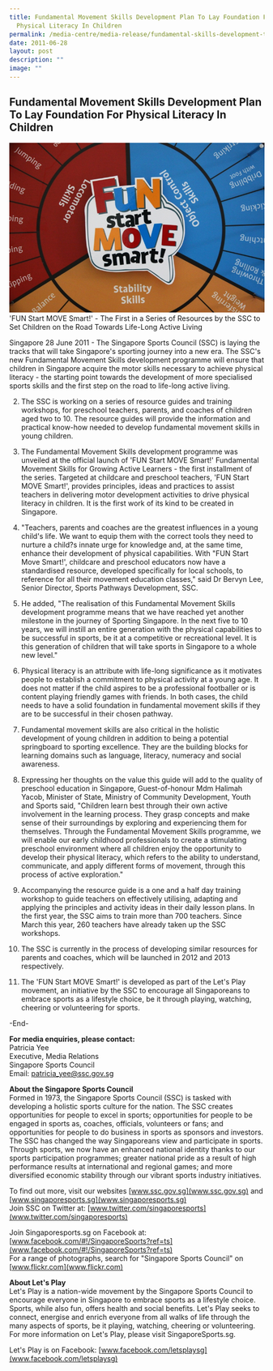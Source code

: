 ```yaml
---
title: Fundamental Movement Skills Development Plan To Lay Foundation For
  Physical Literacy In Children
permalink: /media-centre/media-release/fundamental-skills-development-to-lay-foundation-physical-literacy/
date: 2011-06-28
layout: post
description: ""
image: ""
---
```

## **Fundamental Movement Skills Development Plan To Lay Foundation For Physical Literacy In Children**

![](/images/Media%20Centre/Media%20Release/2011/Jun/Fundamentals%20Movement%20Skills%20Launch_2011_06_28_IMG_0071.jpeg)
'FUN Start MOVE Smart!' - The First in a Series of Resources by the SSC to Set Children on the Road Towards Life-Long Active Living

Singapore 28 June 2011 - The Singapore Sports Council (SSC) is laying the tracks that will take Singapore's sporting journey into a new era. The SSC's new Fundamental Movement Skills development programme will ensure that children in Singapore acquire the motor skills necessary to achieve physical literacy - the starting point towards the development of more specialised sports skills and the first step on the road to life-long active living.

2. The SSC is working on a series of resource guides and training workshops, for preschool teachers, parents, and coaches of children aged two to 10. The resource guides will provide the information and practical know-how needed to develop fundamental movement skills in young children.

3. The Fundamental Movement Skills development programme was unveiled at the official launch of 'FUN Start MOVE Smart!' Fundamental Movement Skills for Growing Active Learners - the first installment of the series. Targeted at childcare and preschool teachers, 'FUN Start MOVE Smart!', provides principles, ideas and practices to assist teachers in delivering motor development activities to drive physical literacy in children. It is the first work of its kind to be created in Singapore.

4. "Teachers, parents and coaches are the greatest influences in a young child's life. We want to equip them with the correct tools they need to nurture a child?s innate urge for knowledge and, at the same time, enhance their development of physical capabilities. With "FUN Start Move Smart!', childcare and preschool educators now have a standardised resource, developed specifically for local schools, to reference for all their movement education classes," said Dr Bervyn Lee, Senior Director, Sports Pathways Development, SSC.

5. He added, "The realisation of this Fundamental Movement Skills development programme means that we have reached yet another milestone in the journey of Sporting Singapore. In the next five to 10 years, we will instill an entire generation with the physical capabilities to be successful in sports, be it at a competitive or recreational level. It is this generation of children that will take sports in Singapore to a whole new level."

6. Physical literacy is an attribute with life-long significance as it motivates people to establish a commitment to physical activity at a young age. It does not matter if the child aspires to be a professional footballer or is content playing friendly games with friends. In both cases, the child needs to have a solid foundation in fundamental movement skills if they are to be successful in their chosen pathway.

7. Fundamental movement skills are also critical in the holistic development of young children in addition to being a potential springboard to sporting excellence. They are the building blocks for learning domains such as language, literacy, numeracy and social awareness.

8. Expressing her thoughts on the value this guide will add to the quality of preschool education in Singapore, Guest-of-honour Mdm Halimah Yacob, Minister of State, Ministry of Community Development, Youth and Sports said, "Children learn best through their own active involvement in the learning process. They grasp concepts and make sense of their surroundings by exploring and experiencing them for themselves. Through the Fundamental Movement Skills programme, we will enable our early childhood professionals to create a stimulating preschool environment where all children enjoy the opportunity to develop their physical literacy, which refers to the ability to understand, communicate, and apply different forms of movement, through this process of active exploration."

9. Accompanying the resource guide is a one and a half day training workshop to guide teachers on effectively utilising, adapting and applying the principles and activity ideas in their daily lesson plans. In the first year, the SSC aims to train more than 700 teachers. Since March this year, 260 teachers have already taken up the SSC workshops.

10. The SSC is currently in the process of developing similar resources for parents and coaches, which will be launched in 2012 and 2013 respectively.

11. The 'FUN Start MOVE Smart!' is developed as part of the Let's Play movement, an initiative by the SSC to encourage all Singaporeans to embrace sports as a lifestyle choice, be it through playing, watching, cheering or volunteering for sports.

-End-

**For media enquiries, please contact:**
<br>
Patricia Yee
<br>Executive, Media Relations
<br>Singapore Sports Council
<br>Email: [patricia_yee@ssc.gov.sg](patricia_yee@ssc.gov.sg)

**About the Singapore Sports Council**
<br>
Formed in 1973, the Singapore Sports Council (SSC) is tasked with developing a holistic sports culture for the nation. The SSC creates opportunities for people to excel in sports; opportunities for people to be engaged in sports as, coaches, officials, volunteers or fans; and opportunities for people to do business in sports as sponsors and investors. The SSC has changed the way Singaporeans view and participate in sports. Through sports, we now have an enhanced national identity thanks to our sports participation programmes; greater national pride as a result of high performance results at international and regional games; and more diversified economic stability through our vibrant sports industry initiatives.

To find out more, visit our websites [www.ssc.gov.sg](www.ssc.gov.sg) and [www.singaporesports.sg](www.singaporesports.sg)
<br>
Join SSC on Twitter at: [www.twitter.com/singaporesports](www.twitter.com/singaporesports)

Join Singaporesports.sg on Facebook at: [www.facebook.com/#!/SingaporeSports?ref=ts](www.facebook.com/#!/SingaporeSports?ref=ts)
<br>
For a range of photographs, search for "Singapore Sports Council" on [www.flickr.com](www.flickr.com)

**About Let's Play**
<br>
Let's Play is a nation-wide movement by the Singapore Sports Council to encourage everyone in Singapore to embrace sports as a lifestyle choice. Sports, while also fun, offers health and social benefits. Let's Play seeks to connect, energise and enrich everyone from all walks of life through the many aspects of sports, be it playing, watching, cheering or volunteering. For more information on Let's Play, please visit SingaporeSports.sg.

Let's Play is on Facebook: [www.facebook.com/letsplaysg](www.facebook.com/letsplaysg)
